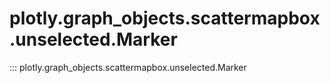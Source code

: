 # plotly.graph_objects.scattermapbox.unselected.Marker

::: plotly.graph_objects.scattermapbox.unselected.Marker
